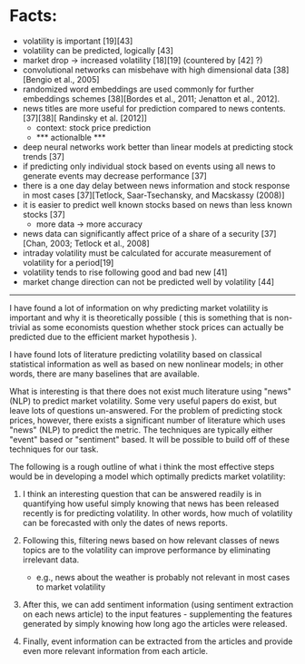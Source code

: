 # Facts:
- volatility is important [19][43]
- volatility can be predicted, logically [43]
- market drop -> increased volatility [18][19] (countered by [42] ?)
- convolutional networks can misbehave with high dimensional data [38][Bengio et al., 2005]
- randomized word embeddings are used commonly for further embeddings schemes [38][Bordes et al., 2011; Jenatton et al., 2012].
- news titles are more useful for prediction compared to news contents. [37][38][ Randinsky et al. [2012]]
    - context: stock price prediction
    - *** actionalble ***
- deep neural networks work better than linear models at predicting stock trends [37]
- if predicting only individual stock based on events using all news to generate events may decrease performance [37]
- there is a one day delay between news information and stock response in most cases [37][Tetlock, Saar-Tsechansky, and Macskassy (2008)]
- it is easier to predict well known stocks based on news than less known stocks [37]
    - more data -> more accuracy
- news data can significantly affect price of a share of a security [37][Chan, 2003; Tetlock et al., 2008]
- intraday volatility must be calculated for accurate measurement of volatility for a period[19]
- volatility tends to rise  following good and bad new [41]
- market change direction can not be predicted well by volatility [44]


-----

I have found a lot of information on why predicting market volatility is important and why it is theoretically possible ( this is something that is non-trivial as some economists question whether stock prices can actually be predicted due to the efficient market hypothesis ).

I have found lots of literature predicting volatility based on classical statistical information as well as based on new nonlinear models; in other words, there are many baselines that are available.

What is interesting is that there does not exist much literature using "news" (NLP) to predict market volatility. Some very useful papers do exist, but leave lots of questions un-answered. For the problem of predicting stock prices, however, there exists a significant number of literature which uses "news" (NLP) to predict the metric. The techniques are typically either "event" based or "sentiment" based. It will be possible to build off of these techniques for our task.

The following is a rough outline of what i think the most effective steps would be in developing a model which optimally predicts market volatility:

1. I think an interesting question that can be answered readily is in quantifying how useful simply knowing that news has been released recently is for predicting volatility. In other words, how much of volatility can be forecasted with only the dates of news reports.

2. Following this, filtering news based on how relevant classes of news topics are to the volatility can improve performance by eliminating irrelevant data.
    - e.g., news about the weather is probably not relevant in most cases to market volatility

3. After this, we can add sentiment information (using sentiment extraction on each news article) to the input features - supplementing the features generated by simply knowing how long ago the articles were released.

4. Finally, event information can be extracted from the articles and provide even more relevant information from each article.
